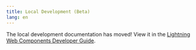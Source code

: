 ```yaml
---
title: Local Development (Beta)
lang: en
---
```


The local development documentation has moved! View it in the [Lightning Web Components Developer Guide](https://developer.salesforce.com/docs/component-library/documentation/lwc/lwc.get_started_local_dev).